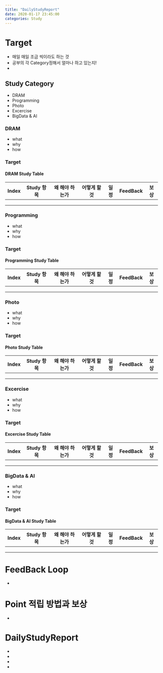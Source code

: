 ```yaml
---
title: "DailyStudyReport"
date: 2020-01-17 23:45:00
categories: Study
---
```

# Target
- 매일 매일 조금 씩이라도 하는 것
- 공부의 각 Category정해서 얼마나 하고 있는지!
-
## Study Category
- DRAM
- Programming
- Photo
- Excercise
- BigData & AI

### DRAM
- what
- why
- how

### Target

#### DRAM Study Table
| Index | Study 항목 | 왜 해야 하는가  | 어떻게 할 것 | 일정 | FeedBack | 보상 |
| ---| --- | --- | --- | --- | --- | --- |
|  |   |   |   |   |   |   |
|  |   |   |   |   |   |   |
|  |   |   |   |   |   |   |

### Programming
- what
- why
- how

### Target

#### Programming Study Table
| Index | Study 항목 | 왜 해야 하는가  | 어떻게 할 것 | 일정 | FeedBack | 보상 |
| ---| --- | --- | --- | --- | --- | --- |
|  |   |   |   |   |   |   |
|  |   |   |   |   |   |   |
|  |   |   |   |   |   |   |

### Photo
- what
- why
- how

### Target

#### Photo Study Table
| Index | Study 항목 | 왜 해야 하는가  | 어떻게 할 것 | 일정 | FeedBack | 보상 |
| ---| --- | --- | --- | --- | --- | --- |
|  |   |   |   |   |   |   |
|  |   |   |   |   |   |   |
|  |   |   |   |   |   |   |

### Excercise
- what
- why
- how

### Target

#### Excercise Study Table
| Index | Study 항목 | 왜 해야 하는가  | 어떻게 할 것 | 일정 | FeedBack | 보상 |
| ---| --- | --- | --- | --- | --- | --- |
|  |   |   |   |   |   |   |
|  |   |   |   |   |   |   |
|  |   |   |   |   |   |   |

### BigData & AI
- what
- why
- how

### Target

#### BigData & AI Study Table
| Index | Study 항목 | 왜 해야 하는가  | 어떻게 할 것 | 일정 | FeedBack | 보상 |
| ---| --- | --- | --- | --- | --- | --- |
|  |   |   |   |   |   |   |
|  |   |   |   |   |   |   |
|  |   |   |   |   |   |   |

# FeedBack Loop
-


# Point 적립 방법과 보상
-

# DailyStudyReport

-
-
-
-
